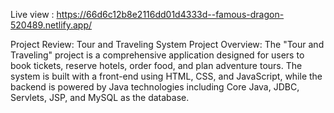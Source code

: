 Live view : https://66d6c12b8e2116dd01d4333d--famous-dragon-520489.netlify.app/

Project Review: Tour and Traveling System
Project Overview: The "Tour and Traveling" project is a comprehensive application designed for users to book tickets, reserve hotels, order food, and plan adventure tours. The system is built with a front-end using HTML, CSS, and JavaScript, while the backend is powered by Java technologies including Core Java, JDBC, Servlets, JSP, and MySQL as the database.

